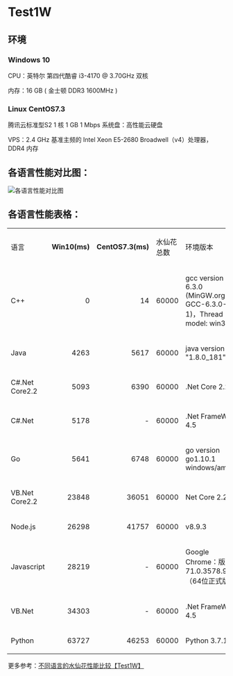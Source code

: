 # Test1W

## 环境
### Windows 10
CPU：英特尔 第四代酷睿 i3-4170 @ 3.70GHz 双核

内存：16 GB ( 金士顿 DDR3 1600MHz )

### Linux CentOS7.3
腾讯云标准型S2 1 核 1 GB 1 Mbps 系统盘：高性能云硬盘

VPS：2.4 GHz 基准主频的 Intel Xeon E5-2680 Broadwell（v4）处理器，DDR4 内存

## 各语言性能对比图：
![各语言性能对比图](http://shoprank.cn/images/3250-20190130142554543-1888774085.png)

## 各语言性能表格：
<table border="0" cellspacing="0" cellpadding="0" width="963" style="margin-left:-1.15pt;border-collapse:collapse">
    <tbody>
        <tr>
            <td width="119">
                <p align="left">语言</span></b></p>
            </td>
            <td width="115">
                <p align="left" style="text-align:left"><b><span>Win10(ms)</span></b></p>
            </td>
            <td width="131">
                <p align="left" style="text-align:left"><b><span>CentOS7.3(ms)</span></b></p>
            </td>
            <td width="104">
                <p align="left">水仙花总数</span></b></p>
            </td>
            <td width="495">
                <p align="left">环境版本</span></b></p>
            </td>
        </tr>
        <tr>
            <td width="119">
                <p align="left" style="text-align:left"><span>C++</span></p>
            </td>
            <td width="115">
                <p align="right" style="text-align:right"><span>0</span></p>
            </td>
            <td width="131">
                <p align="right" style="text-align:right"><span>14</span></p>
            </td>
            <td width="104">
                <p align="right" style="text-align:right"><span>60000</span></p>
            </td>
            <td width="495">
                <p align="left" style="text-align:left"><span>gcc version 6.3.0 (MinGW.org GCC-6.3.0-1)，Thread model: win32</span></p>
            </td>
        </tr>
        <tr>
            <td width="119">
                <p align="left" style="text-align:left"><span>Java</span></p>
            </td>
            <td width="115">
                <p align="right" style="text-align:right"><span>4263</span></p>
            </td>
            <td width="131" >
                <p align="right" style="text-align:right"><span>5617</span></p>
            </td>
            <td width="104" >
                <p align="right" style="text-align:right"><span>60000</span></p>
            </td>
            <td width="495" >
                <p align="left" style="text-align:left"><span>java version "1.8.0_181"</span></p>
            </td>
        </tr>
        <tr>
            <td width="119">
                <p align="left" style="text-align:left"><span>C#.Net Core2.2</span></p>
            </td>
            <td width="115">
                <p align="right" style="text-align:right"><span>5093</span></p>
            </td>
            <td width="131" >
                <p align="right" style="text-align:right"><span>6390</span></p>
            </td>
            <td width="104" >
                <p align="right" style="text-align:right"><span>60000</span></p>
            </td>
            <td width="495" >
                <p align="left" style="text-align:left"><span>.Net Core 2.2</span></p>
            </td>
        </tr>
        <tr>
            <td width="119">
                <p align="left" style="text-align:left"><span>C#.Net</span></p>
            </td>
            <td width="115">
                <p align="right" style="text-align:right"><span>5178</span></p>
            </td>
            <td width="131" >
                <p align="right" style="text-align:right"><span>-</span></p>
            </td>
            <td width="104" >
                <p align="right" style="text-align:right"><span>60000</span></p>
            </td>
            <td width="495" >
                <p align="left" style="text-align:left"><span>.Net FrameWork 4.5</span></p>
            </td>
        </tr>
        <tr>
            <td width="119">
                <p align="left" style="text-align:left"><span>Go</span></p>
            </td>
            <td width="115">
                <p align="right" style="text-align:right"><span>5641</span></p>
            </td>
            <td width="131" >
                <p align="right" style="text-align:right"><span>6748</span></p>
            </td>
            <td width="104" >
                <p align="right" style="text-align:right"><span>60000</span></p>
            </td>
            <td width="495" >
                <p align="left" style="text-align:left"><span>go version go1.10.1 windows/amd64</span></p>
            </td>
        </tr>
        <tr>
            <td width="119">
                <p align="left" style="text-align:left"><span>VB.Net Core2.2</span></p>
            </td>
            <td width="115">
                <p align="right" style="text-align:right"><span>23848</span></p>
            </td>
            <td width="131" >
                <p align="right" style="text-align:right"><span>36051</span></p>
            </td>
            <td width="104" >
                <p align="right" style="text-align:right"><span>60000</span></p>
            </td>
            <td width="495" >
                <p align="left" style="text-align:left"><span>Net Core 2.2</span></p>
            </td>
        </tr>
        <tr>
            <td width="119">
                <p align="left" style="text-align:left"><span>Node.js</span></p>
            </td>
            <td width="115">
                <p align="right" style="text-align:right"><span>26298</span></p>
            </td>
            <td width="131" >
                <p align="right" style="text-align:right"><span>41757</span></p>
            </td>
            <td width="104" >
                <p align="right" style="text-align:right"><span>60000</span></p>
            </td>
            <td width="495" >
                <p align="left" style="text-align:left"><span>v8.9.3</span></p>
            </td>
        </tr>
        <tr>
            <td width="119">
                <p align="left" style="text-align:left"><span>Javascript</span></p>
            </td>
            <td width="115">
                <p align="right" style="text-align:right"><span>28219</span></p>
            </td>
            <td width="131" >
                <p align="right" style="text-align:right"><span>-</span></p>
            </td>
            <td width="104" >
                <p align="right" style="text-align:right"><span>60000</span></p>
            </td>
            <td width="495" >
                <p align="left" style="text-align:left"><span>Google Chrome：版本 71.0.3578.98（64位正式版本）</span></p>
            </td>
        </tr>
        <tr>
            <td width="119">
                <p align="left" style="text-align:left"><span>VB.Net</span></p>
            </td>
            <td width="115">
                <p align="right" style="text-align:right"><span>34303</span></p>
            </td>
            <td width="131" >
                <p align="right" style="text-align:right"><span>-</span></p>
            </td>
            <td width="104" >
                <p align="right" style="text-align:right"><span>60000</span></p>
            </td>
            <td width="495" >
                <p align="left" style="text-align:left"><span>.Net FrameWork 4.5</span></p>
            </td>
        </tr>
        <tr>
            <td width="119">
                <p align="left" style="text-align:left"><span>Python</span></p>
            </td>
            <td width="115">
                <p align="right" style="text-align:right"><span>63727</span></p>
            </td>
            <td width="131" >
                <p align="right" style="text-align:right"><span>46253</span></p>
            </td>
            <td width="104" >
                <p align="right" style="text-align:right"><span>60000</span></p>
            </td>
            <td width="495" >
                <p align="left" style="text-align:left"><span>Python 3.7.1</span></p>
            </td>
        </tr>
    </tbody>
</table>

更多参考：[不同语言的水仙花性能比较【Test1W】](https://www.cnblogs.com/dreign/p/10335721.html "https://www.cnblogs.com/dreign/p/10335721.html")

